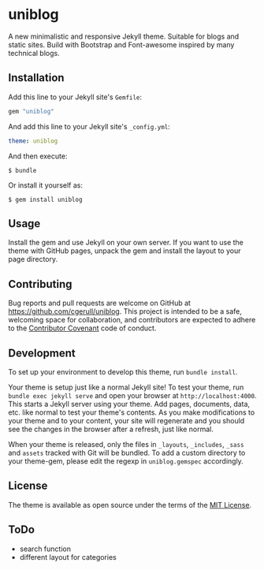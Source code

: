# uniblog

A new minimalistic and responsive Jekyll theme. Suitable for blogs and static sites.
Build with Bootstrap and Font-awesome inspired by many technical blogs.

## Installation

Add this line to your Jekyll site's `Gemfile`:

```ruby
gem "uniblog"
```

And add this line to your Jekyll site's `_config.yml`:

```yaml
theme: uniblog
```

And then execute:

    $ bundle

Or install it yourself as:

    $ gem install uniblog

## Usage

Install the gem and use Jekyll on your own server. If you want to use the theme with GitHub pages, unpack the gem and install the layout to your page directory.

## Contributing

Bug reports and pull requests are welcome on GitHub at https://github.com/cgerull/uniblog. This project is intended to be a safe, welcoming space for collaboration, and contributors are expected to adhere to the [Contributor Covenant](http://contributor-covenant.org) code of conduct.

## Development

To set up your environment to develop this theme, run `bundle install`.

Your theme is setup just like a normal Jekyll site! To test your theme, run `bundle exec jekyll serve` and open your browser at `http://localhost:4000`. This starts a Jekyll server using your theme. Add pages, documents, data, etc. like normal to test your theme's contents. As you make modifications to your theme and to your content, your site will regenerate and you should see the changes in the browser after a refresh, just like normal.

When your theme is released, only the files in `_layouts`, `_includes`, `_sass` and `assets` tracked with Git will be bundled.
To add a custom directory to your theme-gem, please edit the regexp in `uniblog.gemspec` accordingly.

## License

The theme is available as open source under the terms of the [MIT License](https://opensource.org/licenses/MIT).

## ToDo

- search function
- different layout for categories
